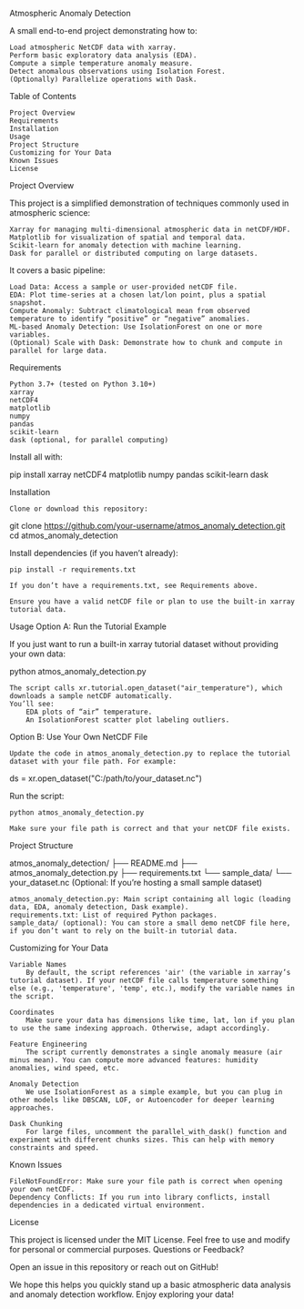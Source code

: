 Atmospheric Anomaly Detection

A small end-to-end project demonstrating how to:

    Load atmospheric NetCDF data with xarray.
    Perform basic exploratory data analysis (EDA).
    Compute a simple temperature anomaly measure.
    Detect anomalous observations using Isolation Forest.
    (Optionally) Parallelize operations with Dask.

Table of Contents

    Project Overview
    Requirements
    Installation
    Usage
    Project Structure
    Customizing for Your Data
    Known Issues
    License

Project Overview

This project is a simplified demonstration of techniques commonly used in atmospheric science:

    Xarray for managing multi-dimensional atmospheric data in netCDF/HDF.
    Matplotlib for visualization of spatial and temporal data.
    Scikit-learn for anomaly detection with machine learning.
    Dask for parallel or distributed computing on large datasets.

It covers a basic pipeline:

    Load Data: Access a sample or user-provided netCDF file.
    EDA: Plot time-series at a chosen lat/lon point, plus a spatial snapshot.
    Compute Anomaly: Subtract climatological mean from observed temperature to identify “positive” or “negative” anomalies.
    ML-based Anomaly Detection: Use IsolationForest on one or more variables.
    (Optional) Scale with Dask: Demonstrate how to chunk and compute in parallel for large data.

Requirements

    Python 3.7+ (tested on Python 3.10+)
    xarray
    netCDF4
    matplotlib
    numpy
    pandas
    scikit-learn
    dask (optional, for parallel computing)

Install all with:

pip install xarray netCDF4 matplotlib numpy pandas scikit-learn dask

Installation

    Clone or download this repository:

git clone https://github.com/your-username/atmos_anomaly_detection.git
cd atmos_anomaly_detection

Install dependencies (if you haven’t already):

    pip install -r requirements.txt

    If you don’t have a requirements.txt, see Requirements above.

    Ensure you have a valid netCDF file or plan to use the built-in xarray tutorial data.

Usage
Option A: Run the Tutorial Example

If you just want to run a built-in xarray tutorial dataset without providing your own data:

python atmos_anomaly_detection.py

    The script calls xr.tutorial.open_dataset("air_temperature"), which downloads a sample netCDF automatically.
    You’ll see:
        EDA plots of “air” temperature.
        An IsolationForest scatter plot labeling outliers.

Option B: Use Your Own NetCDF File

    Update the code in atmos_anomaly_detection.py to replace the tutorial dataset with your file path. For example:

ds = xr.open_dataset("C:/path/to/your_dataset.nc")

Run the script:

    python atmos_anomaly_detection.py

    Make sure your file path is correct and that your netCDF file exists.

Project Structure

atmos_anomaly_detection/
├── README.md
├── atmos_anomaly_detection.py
├── requirements.txt
└── sample_data/
    └── your_dataset.nc  (Optional: If you’re hosting a small sample dataset)

    atmos_anomaly_detection.py: Main script containing all logic (loading data, EDA, anomaly detection, Dask example).
    requirements.txt: List of required Python packages.
    sample_data/ (optional): You can store a small demo netCDF file here, if you don’t want to rely on the built-in tutorial data.

Customizing for Your Data

    Variable Names
        By default, the script references 'air' (the variable in xarray’s tutorial dataset). If your netCDF file calls temperature something else (e.g., 'temperature', 'temp', etc.), modify the variable names in the script.

    Coordinates
        Make sure your data has dimensions like time, lat, lon if you plan to use the same indexing approach. Otherwise, adapt accordingly.

    Feature Engineering
        The script currently demonstrates a single anomaly measure (air minus mean). You can compute more advanced features: humidity anomalies, wind speed, etc.

    Anomaly Detection
        We use IsolationForest as a simple example, but you can plug in other models like DBSCAN, LOF, or Autoencoder for deeper learning approaches.

    Dask Chunking
        For large files, uncomment the parallel_with_dask() function and experiment with different chunks sizes. This can help with memory constraints and speed.

Known Issues

    FileNotFoundError: Make sure your file path is correct when opening your own netCDF.
    Dependency Conflicts: If you run into library conflicts, install dependencies in a dedicated virtual environment.

License

This project is licensed under the MIT License. Feel free to use and modify for personal or commercial purposes.
Questions or Feedback?

Open an issue in this repository or reach out on GitHub!

We hope this helps you quickly stand up a basic atmospheric data analysis and anomaly detection workflow. Enjoy exploring your data!
